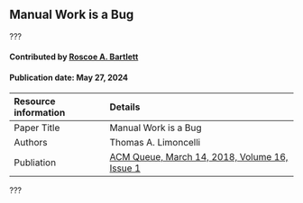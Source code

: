 
## Manual Work is a Bug

<!-- deck text start -->
???
<!-- deck text end -->

#### Contributed by [Roscoe A. Bartlett](https://github.com/bartlettroscoe "Roscoe A. Bartlett")
#### Publication date: May 27, 2024

Resource information | Details
:--- | :---
Paper Title | Manual Work is a Bug
Authors | Thomas A. Limoncelli
Publiation | [ACM Queue, March 14, 2018, Volume 16, Issue 1](https://queue.acm.org/detail.cfm?id=3197520)

???


<!---
Publish: yes
Topics: ???
Pinned: no
RSS update: 2024-05-27
--->

